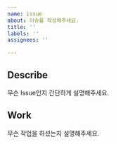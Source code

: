 ```yaml
---
name: issue
about: 이슈를 작성해주세요.
title: ''
labels: ''
assignees: ''

---
```


## Describe
무슨 Issue인지 간단하게 설명해주세요.

## Work
무슨 작업을 하셨는지 설명해주세요.
